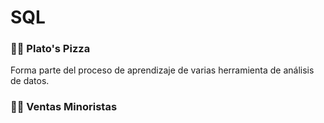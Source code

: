 # SQL

### 🍕🍕  Plato's Pizza


Forma parte del proceso de aprendizaje de  varias herramienta de análisis de datos. 

### 🧾💶  Ventas Minoristas
